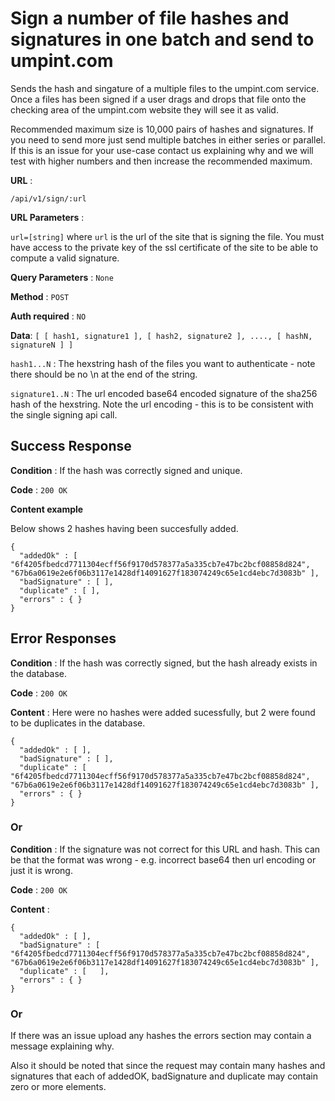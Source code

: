 # Sign a number of file hashes and signatures in one batch and send to umpint.com

Sends the hash and singature of a multiple files to the umpint.com service. 
Once a files has been signed if a user drags and drops that file onto the checking area of the umpint.com website they will see it as valid.

Recommended maximum size is 10,000 pairs of hashes and signatures.
If you need to send more just send multiple batches in either series or parallel. 
If this is an issue for your use-case contact us explaining why and we will test with higher numbers and then increase the recommended maximum.


**URL** : 

`/api/v1/sign/:url`

**URL Parameters** : 

`url=[string]` where `url` is the url of the site that is signing the file. You must have access to the private key of the ssl certificate of the site to be able to compute a valid signature.

**Query Parameters** : `None`

**Method** : `POST`

**Auth required** : `NO`

**Data**: `[ [ hash1, signature1 ], [ hash2, signature2 ], ...., [ hashN, signatureN ] ]`

`hash1...N` : The hexstring hash of the files you want to authenticate - note there should be no \n at the end of the string.

`signature1..N` : The url encoded base64 encoded signature of the sha256 hash of the hexstring. 
Note the url encoding - this is to be consistent with the single signing api call.


## Success Response

**Condition** : If the hash was correctly signed and unique.

**Code** : `200 OK`

**Content example**

Below shows 2 hashes having been succesfully added.
```
{
  "addedOk" : [ "6f4205fbedcd7711304ecff56f9170d578377a5a335cb7e47bc2bcf08858d824", "67b6a0619e2e6f06b3117e1428df14091627f183074249c65e1cd4ebc7d3083b" ],
  "badSignature" : [ ],
  "duplicate" : [ ],
  "errors" : { }
}
```

## Error Responses

**Condition** : If the hash was correctly signed, but the hash already exists in the database.

**Code** : `200 OK`

**Content** :
Here were no hashes were added sucessfully, but 2 were found to be duplicates in the database.
```
{
  "addedOk" : [ ],
  "badSignature" : [ ],
  "duplicate" : [  "6f4205fbedcd7711304ecff56f9170d578377a5a335cb7e47bc2bcf08858d824", "67b6a0619e2e6f06b3117e1428df14091627f183074249c65e1cd4ebc7d3083b" ],
  "errors" : { }
}
``````
### Or

**Condition** : If the signature was not correct for this URL and hash. This can be that the format was wrong - e.g. incorrect base64 then url encoding or just it is wrong.

**Code** : `200 OK`

**Content** :

```
{
  "addedOk" : [ ],
  "badSignature" : [ "6f4205fbedcd7711304ecff56f9170d578377a5a335cb7e47bc2bcf08858d824", "67b6a0619e2e6f06b3117e1428df14091627f183074249c65e1cd4ebc7d3083b" ],
  "duplicate" : [   ],
  "errors" : { }
}
```

### Or

If there was an issue upload any hashes the errors section may contain a message explaining why.

Also it should be noted that since the request may contain many hashes and signatures that each of addedOK, badSignature and duplicate may contain zero or more elements.




